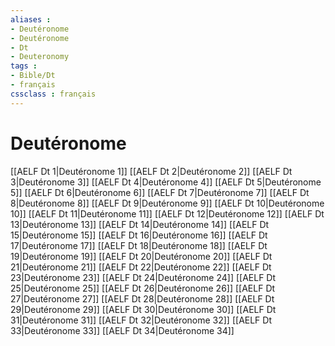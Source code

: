 ```yaml
---
aliases : 
- Deutéronome
- Deutéronome
- Dt
- Deuteronomy
tags : 
- Bible/Dt
- français
cssclass : français
---
```


# Deutéronome

[[AELF Dt 1|Deutéronome 1]]
[[AELF Dt 2|Deutéronome 2]]
[[AELF Dt 3|Deutéronome 3]]
[[AELF Dt 4|Deutéronome 4]]
[[AELF Dt 5|Deutéronome 5]]
[[AELF Dt 6|Deutéronome 6]]
[[AELF Dt 7|Deutéronome 7]]
[[AELF Dt 8|Deutéronome 8]]
[[AELF Dt 9|Deutéronome 9]]
[[AELF Dt 10|Deutéronome 10]]
[[AELF Dt 11|Deutéronome 11]]
[[AELF Dt 12|Deutéronome 12]]
[[AELF Dt 13|Deutéronome 13]]
[[AELF Dt 14|Deutéronome 14]]
[[AELF Dt 15|Deutéronome 15]]
[[AELF Dt 16|Deutéronome 16]]
[[AELF Dt 17|Deutéronome 17]]
[[AELF Dt 18|Deutéronome 18]]
[[AELF Dt 19|Deutéronome 19]]
[[AELF Dt 20|Deutéronome 20]]
[[AELF Dt 21|Deutéronome 21]]
[[AELF Dt 22|Deutéronome 22]]
[[AELF Dt 23|Deutéronome 23]]
[[AELF Dt 24|Deutéronome 24]]
[[AELF Dt 25|Deutéronome 25]]
[[AELF Dt 26|Deutéronome 26]]
[[AELF Dt 27|Deutéronome 27]]
[[AELF Dt 28|Deutéronome 28]]
[[AELF Dt 29|Deutéronome 29]]
[[AELF Dt 30|Deutéronome 30]]
[[AELF Dt 31|Deutéronome 31]]
[[AELF Dt 32|Deutéronome 32]]
[[AELF Dt 33|Deutéronome 33]]
[[AELF Dt 34|Deutéronome 34]]
